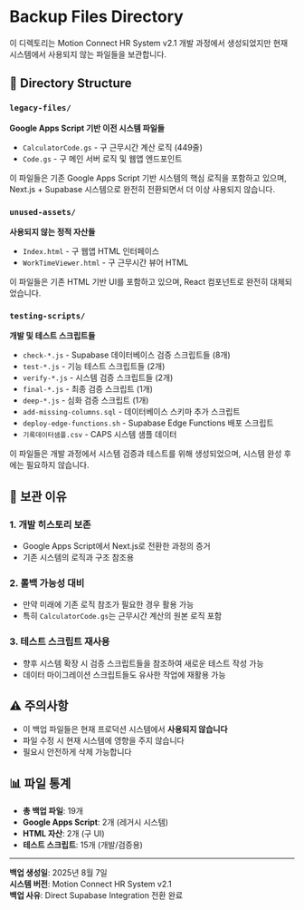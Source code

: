 # Backup Files Directory

이 디렉토리는 Motion Connect HR System v2.1 개발 과정에서 생성되었지만 현재 시스템에서 사용되지 않는 파일들을 보관합니다.

## 📁 Directory Structure

### `legacy-files/`
**Google Apps Script 기반 이전 시스템 파일들**
- `CalculatorCode.gs` - 구 근무시간 계산 로직 (449줄)
- `Code.gs` - 구 메인 서버 로직 및 웹앱 엔드포인트

이 파일들은 기존 Google Apps Script 기반 시스템의 핵심 로직을 포함하고 있으며, Next.js + Supabase 시스템으로 완전히 전환되면서 더 이상 사용되지 않습니다.

### `unused-assets/`  
**사용되지 않는 정적 자산들**
- `Index.html` - 구 웹앱 HTML 인터페이스
- `WorkTimeViewer.html` - 구 근무시간 뷰어 HTML

이 파일들은 기존 HTML 기반 UI를 포함하고 있으며, React 컴포넌트로 완전히 대체되었습니다.

### `testing-scripts/`
**개발 및 테스트 스크립트들**
- `check-*.js` - Supabase 데이터베이스 검증 스크립트들 (8개)
- `test-*.js` - 기능 테스트 스크립트들 (2개) 
- `verify-*.js` - 시스템 검증 스크립트들 (2개)
- `final-*.js` - 최종 검증 스크립트 (1개)
- `deep-*.js` - 심화 검증 스크립트 (1개)
- `add-missing-columns.sql` - 데이터베이스 스키마 추가 스크립트
- `deploy-edge-functions.sh` - Supabase Edge Functions 배포 스크립트
- `기록데이터샘플.csv` - CAPS 시스템 샘플 데이터

이 파일들은 개발 과정에서 시스템 검증과 테스트를 위해 생성되었으며, 시스템 완성 후에는 필요하지 않습니다.

## 🎯 보관 이유

### 1. **개발 히스토리 보존**
- Google Apps Script에서 Next.js로 전환한 과정의 증거
- 기존 시스템의 로직과 구조 참조용

### 2. **롤백 가능성 대비**
- 만약 미래에 기존 로직 참조가 필요한 경우 활용 가능
- 특히 `CalculatorCode.gs`는 근무시간 계산의 원본 로직 포함

### 3. **테스트 스크립트 재사용**
- 향후 시스템 확장 시 검증 스크립트들을 참조하여 새로운 테스트 작성 가능
- 데이터 마이그레이션 스크립트들도 유사한 작업에 재활용 가능

## ⚠️ 주의사항

- 이 백업 파일들은 현재 프로덕션 시스템에서 **사용되지 않습니다**
- 파일 수정 시 현재 시스템에 영향을 주지 않습니다
- 필요시 안전하게 삭제 가능합니다

## 📊 파일 통계

- **총 백업 파일**: 19개
- **Google Apps Script**: 2개 (레거시 시스템)
- **HTML 자산**: 2개 (구 UI)
- **테스트 스크립트**: 15개 (개발/검증용)

---

**백업 생성일**: 2025년 8월 7일  
**시스템 버전**: Motion Connect HR System v2.1  
**백업 사유**: Direct Supabase Integration 전환 완료